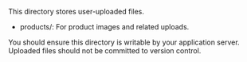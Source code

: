 This directory stores user-uploaded files.

- products/: For product images and related uploads.

You should ensure this directory is writable by your application server.
Uploaded files should not be committed to version control.